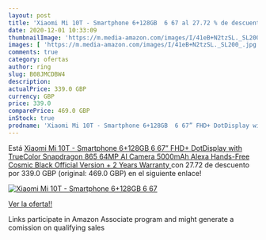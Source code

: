 ```yaml
---
layout: post
title: 'Xiaomi Mi 10T - Smartphone 6+128GB  6 67 al 27.72 % de descuento'
date: 2020-12-01 10:33:09
thumbnailImage: 'https://m.media-amazon.com/images/I/41eB+N2tzSL._SL200_.jpg'
images: [ 'https://m.media-amazon.com/images/I/41eB+N2tzSL._SL200_.jpg' ]
comments: true
category: ofertas
author: ring
slug: B08JMCDBW4
description:
actualPrice: 339.0 GBP
currency: GBP
price: 339.0
comparePrice: 469.0 GBP
inStock: true
prodname: 'Xiaomi Mi 10T - Smartphone 6+128GB  6 67” FHD+ DotDisplay with TrueColor  Snapdragon 865  64MP AI Camera  5000mAh  Alexa Hands-Free  Cosmic Black  Official Version + 2 Years Warranty '
---
```


Está [Xiaomi Mi 10T - Smartphone 6+128GB  6 67” FHD+ DotDisplay with TrueColor  Snapdragon 865  64MP AI Camera  5000mAh  Alexa Hands-Free  Cosmic Black  Official Version + 2 Years Warranty ](https://www.amazon.co.uk/dp/B08JMCDBW4/?tag=tolees0a-21) con 27.72 de descuento por 339.0 GBP (original: 469.0 GBP) en el siguiente enlace!

[![Xiaomi Mi 10T - Smartphone 6+128GB  6 67](https://m.media-amazon.com/images/I/41eB+N2tzSL._SL200_.jpg)](https://www.amazon.co.uk/dp/B08JMCDBW4/?tag=tolees0a-21)

[Ver la oferta!!](https://www.amazon.co.uk/dp/B08JMCDBW4/?tag=tolees0a-21)

Links participate in Amazon Associate program and might generate a comission on qualifying sales


